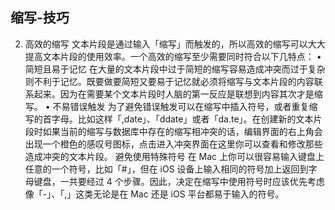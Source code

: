 ## 缩写-技巧
2. 高效的缩写
文本片段是通过输入「缩写」而触发的，所以高效的缩写可以大大提高文本片段的使用效率。一个高效的缩写至少需要同时符合以下几特点：
• 简短且易于记忆 在大量的文本片段中过于简短的缩写容易造成冲突而过于复杂则不利于记忆。既要做要简短又要易于记忆就必须将缩写与文本片段的内容联系起来。因为在需要某个文本片段时人脑的第一反应是联想到内容其次才是缩写。
• 不易错误触发 为了避免错误触发可以在缩写中插入符号，或者重复缩写的首字母。比如这样「,date」、「ddate」或者「da.te」。在创建新的文本片段时如果当前的缩写与数据库中存在的缩写相冲突的话，编辑界面的右上角会出现一个橙色的感叹号图标，点击进入冲突界面在这里你可以查看和修改那些造成冲突的文本片段。
避免使用特殊符号 在 Mac 上你可以很容易输入键盘上任意的一个符号，比如「#」，但在 iOS 设备上输入相同的符号加上返回到字母键盘，一共要经过 4 个步骤。因此，决定在缩写中使用符号时应该优先考虑像「-」、「,」这类无论是在 Mac 还是 iOS 平台都易于输入的符号。